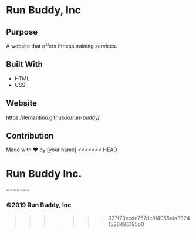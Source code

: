 # Run Buddy, Inc

## Purpose
A website that offers fitness training services. 

## Built With
* HTML
* CSS

## Website
https://lernantino.github.io/run-buddy/

## Contribution
Made with ❤️ by [your name]
<<<<<<< HEAD
# Run Buddy Inc.
=======

### ©️2019 Run Buddy, Inc 
>>>>>>> 327f73ecde757dc9f4055efa38241526486185b0
